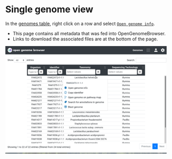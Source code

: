<link rel="shortcut icon" type="image/svg+xml" href="favicon.svg">

# Single genome view

In the [genomes table](https://opengenomebrowser.bioinformatics.unibe.ch/genomes), right click on a row and
select [`Open genome info`](https://opengenomebrowser.bioinformatics.unibe.ch/genome/FAM18356-i1-1.1/).

* This page contains all metadata that was fed into OpenGenomeBrowser.
* Links to download the associated files are at the bottom of the page.

![genome detail demo](../media/genome-detail.apng)

